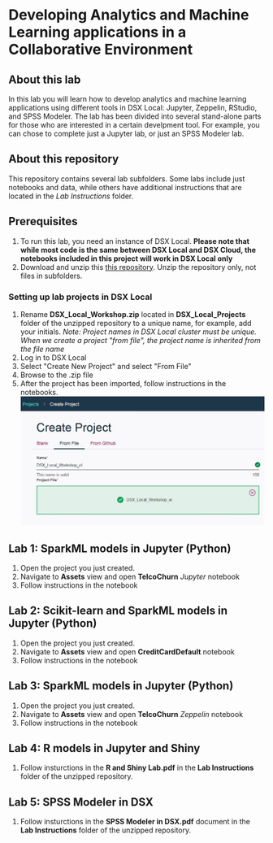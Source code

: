 # Developing Analytics and Machine Learning applications in a Collaborative Environment

## About this lab
In this lab you will learn how to develop analytics and machine learning applications using different tools in DSX Local: Jupyter, Zeppelin, RStudio, and SPSS Modeler. The lab has been divided into several stand-alone parts for those who are interested in a certain develpment tool. For example, you can chose to complete just a Jupyter lab, or just an SPSS Modeler lab. 

## About this repository
This repository contains several lab subfolders. Some labs include just notebooks and data, while others have additional instructions that are located in the *Lab Instructions* folder. 

## Prerequisites
1. To run this lab, you need an instance of DSX Local. **Please note that while most code is the same between DSX Local and DSX Cloud, the notebooks included in this project will work in DSX Local only**
2. Download and unzip this [this repository](https://codeload.github.com/elenalowery/DSX_Local_Workshop/zip/master). Unzip the repository only, not files in subfolders. 

### Setting up lab projects in DSX Local
1. Rename **DSX_Local_Workshop.zip** located in **DSX_Local_Projects** folder of the unzipped repository to a unique name, for example, add your initials.    *Note: Project names in DSX Local cluster must be unique. When we create a project "from file", the project name is inherited from the file name* 
2. Log in to DSX Local
3. Select "Create New Project" and select "From File"
4. Browse to the .zip file
5. After the project has been imported, follow instructions in the notebooks.
![ProjectFromFile](/img/CreateProjectFromFile.JPG?raw=true)

## Lab 1: SparkML models in Jupyter (Python)
1. Open the project you just created. 
2. Navigate to **Assets** view and open **TelcoChurn** *Jupyter* notebook
3. Follow instructions in the notebook

## Lab 2: Scikit-learn and SparkML models in Jupyter (Python)
1. Open the project you just created. 
2. Navigate to **Assets** view and open **CreditCardDefault** notebook
3. Follow instructions in the notebook

## Lab 3: SparkML models in Jupyter (Python)
1. Open the project you just created. 
2. Navigate to **Assets** view and open **TelcoChurn** *Zeppelin* notebook
3. Follow instructions in the notebook

## Lab 4: R models in Jupyter and Shiny
1. Follow insturctions in the **R and Shiny Lab.pdf** in the **Lab Instructions** folder of the unzipped repository. 

## Lab 5: SPSS Modeler in DSX
1. Follow insturctions in the **SPSS Modeler in DSX.pdf** document in the **Lab Instructions** folder of the unzipped repository. 
